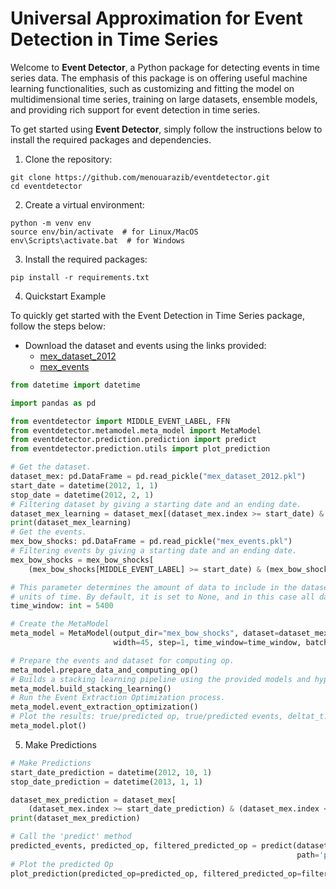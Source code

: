 Universal Approximation for Event Detection in Time Series
==========================================================

Welcome to **Event Detector**, a Python package for detecting events in time series data. The emphasis of this package
is on offering useful machine learning functionalities, such as customizing and fitting the model on multidimensional
time series, training on large datasets, ensemble models, and providing rich support for event detection in time
series.

To get started using **Event Detector**, simply follow the instructions below to install the required packages and
dependencies.

1. Clone the repository:

<pre><code>git clone https://github.com/menouarazib/eventdetector.git
cd eventdetector
</code></pre>

2. Create a virtual environment:

<pre><code>python -m venv env
source env/bin/activate  # for Linux/MacOS
env\Scripts\activate.bat  # for Windows
</code></pre>

3. Install the required packages:

<pre><code>pip install -r requirements.txt</code></pre>

4. Quickstart Example

To quickly get started with the Event Detection in Time Series package, follow the steps below:

- Download the dataset and events using the links provided:
    - [mex_dataset_2012](https://drive.google.com/file/d/1v8W50aveNMUeofDOQoI_601E0IN990BS/view?usp=sharing)
    - [mex_events](https://drive.google.com/file/d/1cMZn4fsgot2J2EffNCKvm0I2XKiIemkl/view?usp=sharing)

```python
from datetime import datetime

import pandas as pd

from eventdetector import MIDDLE_EVENT_LABEL, FFN
from eventdetector.metamodel.meta_model import MetaModel
from eventdetector.prediction.prediction import predict
from eventdetector.prediction.utils import plot_prediction

# Get the dataset.
dataset_mex: pd.DataFrame = pd.read_pickle("mex_dataset_2012.pkl")
start_date = datetime(2012, 1, 1)
stop_date = datetime(2012, 2, 1)
# Filtering dataset by giving a starting date and an ending date.
dataset_mex_learning = dataset_mex[(dataset_mex.index >= start_date) & (dataset_mex.index <= stop_date)]
print(dataset_mex_learning)
# Get the events.
mex_bow_shocks: pd.DataFrame = pd.read_pickle("mex_events.pkl")
# Filtering events by giving a starting date and an ending date.
mex_bow_shocks = mex_bow_shocks[
    (mex_bow_shocks[MIDDLE_EVENT_LABEL] >= start_date) & (mex_bow_shocks[MIDDLE_EVENT_LABEL] <= stop_date)]

# This parameter determines the amount of data to include in the dataset around each reference event, specified in
# units of time. By default, it is set to None, and in this case all data will be used.
time_window: int = 5400

# Create the MetaModel
meta_model = MetaModel(output_dir="mex_bow_shocks", dataset=dataset_mex_learning, events=mex_bow_shocks,
                       width=45, step=1, time_window=time_window, batch_size=3000, models=[(FFN, 1)])

# Prepare the events and dataset for computing op.
meta_model.prepare_data_and_computing_op()
# Builds a stacking learning pipeline using the provided models and hyperparameters.
meta_model.build_stacking_learning()
# Run the Event Extraction Optimization process.
meta_model.event_extraction_optimization()
# Plot the results: true/predicted op, true/predicted events, deltat_t.
meta_model.plot()
```

5. Make Predictions

```python
# Make Predictions
start_date_prediction = datetime(2012, 10, 1)
stop_date_prediction = datetime(2013, 1, 1)

dataset_mex_prediction = dataset_mex[
    (dataset_mex.index >= start_date_prediction) & (dataset_mex.index <= stop_date_prediction)]
print(dataset_mex_prediction)

# Call the 'predict' method
predicted_events, predicted_op, filtered_predicted_op = predict(dataset=dataset_mex,
                                                                path='path/mex_bow_shocks/')
# Plot the predicted Op
plot_prediction(predicted_op=predicted_op, filtered_predicted_op=filtered_predicted_op)
```